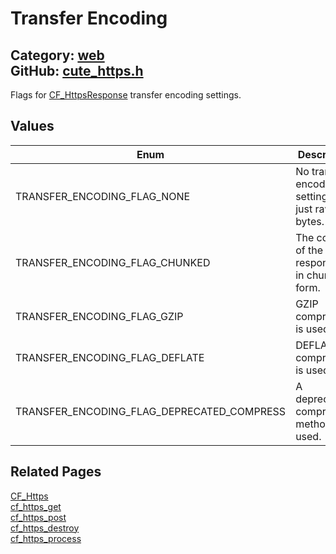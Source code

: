 # Transfer Encoding

Category: [web](https://github.com/RandyGaul/cute_framework/blob/master/docs/api_reference?id=web)  
GitHub: [cute_https.h](https://github.com/RandyGaul/cute_framework/blob/master/include/cute_https.h)  
---

Flags for [CF_HttpsResponse](https://github.com/RandyGaul/cute_framework/blob/master/docs/web/cf_httpsresponse.md) transfer encoding settings.

## Values

Enum | Description
--- | ---
TRANSFER_ENCODING_FLAG_NONE | No transfer encoding settings -- just raw bytes.
TRANSFER_ENCODING_FLAG_CHUNKED | The content of the response is in chunked form.
TRANSFER_ENCODING_FLAG_GZIP | GZIP compression is used.
TRANSFER_ENCODING_FLAG_DEFLATE | DEFLATE compression is used.
TRANSFER_ENCODING_FLAG_DEPRECATED_COMPRESS | A deprecated compression method was used.

## Related Pages

[CF_Https](https://github.com/RandyGaul/cute_framework/blob/master/docs/web/cf_https.md)  
[cf_https_get](https://github.com/RandyGaul/cute_framework/blob/master/docs/web/cf_https_get.md)  
[cf_https_post](https://github.com/RandyGaul/cute_framework/blob/master/docs/web/cf_https_post.md)  
[cf_https_destroy](https://github.com/RandyGaul/cute_framework/blob/master/docs/web/cf_https_destroy.md)  
[cf_https_process](https://github.com/RandyGaul/cute_framework/blob/master/docs/web/cf_https_process.md)  

